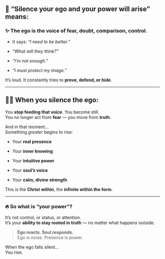 
## 🌿 **“Silence your ego and your power will arise”** means:

### ✨ The ego is the voice of fear, doubt, comparison, control.

- It says: _“I need to be better.”_
    
- _“What will they think?”_
    
- _“I’m not enough.”_
    
- _“I must protect my image.”_
    

It’s loud. It constantly tries to **prove, defend, or hide**.

---

## 🧘‍♂️ When you silence the ego:

You **stop feeding that voice**. You become still.  
You no longer act from **fear** — you move from **truth**.

And in that moment…  
Something _greater_ begins to rise:

- Your **real presence**
    
- Your **inner knowing**
    
- Your **intuitive power**
    
- Your **soul’s voice**
    
- Your **calm, divine strength**
    

This is the **Christ within**, the **infinite within the form**.

---

### 🔥 So what is “your power”?

It’s not control, or status, or attention.  
It’s your **ability to stay rooted in truth** — no matter what happens outside.

> **Ego reacts. Soul responds.**  
> Ego is noise. Presence is power.

When the ego falls silent...  
You rise.
